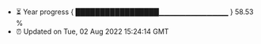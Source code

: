 - ⏳ Year progress { █████████████████▁▁▁▁▁▁▁▁▁▁▁▁▁ } 58.53 %
- ⏰ Updated on Tue, 02 Aug 2022 15:24:14 GMT

